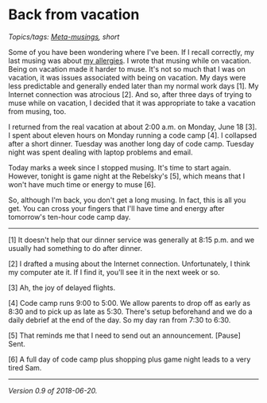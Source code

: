 Back from vacation
==================

*Topics/tags: [Meta-musings](index-meta), short*

Some of you have been wondering where I've been.  If I recall correctly,
my last musing was about [my allergies](nut-allergies).  I wrote that
musing while on vacation.  Being on vacation made it harder to muse.
It's not so much that I was on vacation, it was issues associated with
being on vacation.  My days were less predictable and generally ended
later than my normal work days [1].  My Internet connection was atrocious
[2].  And so, after three days of trying to muse while on vacation,
I decided that it was appropriate to take a vacation from musing, too.

I returned from the real vacation at about 2:00 a.m. on Monday, June 18 [3].
I spent about eleven hours on Monday running a code camp [4].  I collapsed
after a short dinner.  Tuesday was another long day of code camp.  Tuesday 
night was spent dealing with laptop problems and email.

Today marks a week since I stopped musing.  It's time to start again.
However, tonight is game night at the Rebelsky's [5], which means that
I won't have much time or energy to muse [6].

So, although I'm back, you don't get a long musing. In fact, this is all
you get.  You can cross your fingers that I'll have time and energy after
tomorrow's ten-hour code camp day.

---

[1] It doesn't help that our dinner service was generally at 8:15 p.m. and
we usually had something to do after dinner.

[2] I drafted a musing about the Internet connection.  Unfortunately, I
think my computer ate it.  If I find it, you'll see it in the next week or
so.

[3] Ah, the joy of delayed flights.

[4] Code camp runs 9:00 to 5:00.  We allow parents to drop off as early as
8:30 and to pick up as late as 5:30.  There's setup beforehand and we do a
daily debrief at the end of the day.  So my day ran from 7:30 to 6:30.

[5] That reminds me that I need to send out an announcement.  [Pause]
Sent.

[6] A full day of code camp plus shopping plus game night leads to a 
very tired Sam.

---

*Version 0.9 of 2018-06-20.*
